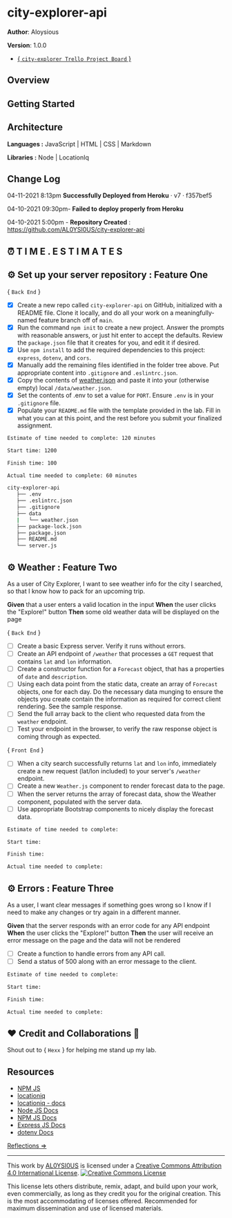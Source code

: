 # city-explorer-api

**Author**: Aloysious

**Version**: 1.0.0

+ [{ `city-explorer Trello Project Board` }](https://trello.com/b/0jJjZi3c/city-explorer-trello-board)

<!-- increment the patch/fix/version number if you make more commits past your first submission -->

## Overview

<!-- Provide a high level overview of what this application is and why you are building it, beyond the fact that it's an assignment for this class. (i.e. What's your problem domain?) -->

## Getting Started

<!-- What are the steps that a user must take in order to build this app on their own machine and get it running? -->

## Architecture


**Languages :** JavaScript | HTML | CSS | Markdown

**Libraries :** Node | LocationIq

<!-- Provide a detailed description of the application design. What technologies (languages, libraries, etc) you're using, and any other relevant design information. -->

## Change Log

04-11-2021 8:13pm **Successfully Deployed from Heroku** · v7 · f357bef5

04-10-2021 09:30pm- **Failed to deploy properly from Heroku** 


04-10-2021 5:00pm - **Repository Created** : https://github.com/AL0YSI0US/city-explorer-api

<!-- Use this area to document the iterative changes made to your application as each feature is successfully implemented. Use time stamps. Here's an example:

01-01-2001 4:59pm - Application now has a fully-functional express server, with a GET route for the location resource. 
-->

## ⏰ T I M E . E S T I M A T E S

## ⚙️ Set up your server repository : Feature One

{ `Back End` }

- [X] Create a new repo called `city-explorer-api` on GitHub, initialized with a README file. Clone it locally, and do all your work on a meaningfully-named feature branch off of `main`.
- [X] Run the command `npm init` to create a new project. Answer the prompts with reasonable answers, or just hit enter to accept the defaults. Review the `package.json` file that it creates for you, and edit it if desired.
- [X] Use `npm install` to add the required dependencies to this project: `express`, `dotenv`, and `cors`.
- [X] Manually add the remaining files identified in the folder tree above. Put appropriate content into `.gitignore` and `.eslintrc.json`.
- [X] Copy the contents of [weather.json](https://codefellows.github.io/code-301-guide-react/curriculum/class-07/lab/starter-code/data/weather.json) and paste it into your (otherwise empty) local `/data/weather.json`.
- [X] Set the contents of .env to set a value for `PORT`. Ensure `.env` is in your `.gitignore` file.
- [X] Populate your `README.md` file with the template provided in the lab. Fill in what you can at this point, and the rest before you submit your finalized assignment.

````sh
Estimate of time needed to complete: 120 minutes

Start time: 1200

Finish time: 100

Actual time needed to complete: 60 minutes
````

````sh
city-explorer-api
   ├── .env
   ├── .eslintrc.json
   ├── .gitignore
   ├── data
   |   └── weather.json
   ├── package-lock.json
   ├── package.json
   ├── README.md
   └── server.js
````

## ⚙️ Weather : Feature Two

As a user of City Explorer, I want to see weather info for the city I searched, so that I know how to pack for an upcoming trip.

**Given** that a user enters a valid location in the input
**When** the user clicks the "Explore!" button
**Then** some old weather data will be displayed on the page

{ `Back End` }

- [ ] Create a basic Express server. Verify it runs without errors.
- [ ] Create an API endpoint of `/weather` that processes a `GET` request that contains `lat` and `lon` information.
- [ ] Create a constructor function for a `Forecast` object, that has a properties of `date` and `description`.
- [ ] Using each data point from the static data, create an array of `Forecast` objects, one for each day. Do the necessary data munging to ensure the objects you create contain the information as required for correct client rendering. See the sample response.
- [ ] Send the full array back to the client who requested data from the `weather` endpoint.
- [ ] Test your endpoint in the browser, to verify the raw response object is coming through as expected.

{ `Front End` }

- [ ] When a city search successfully returns `lat` and `lon` info, immediately create a new request (lat/lon included) to your server's `/weather` endpoint.
- [ ] Create a new `Weather.js` component to render forecast data to the page.
- [ ] When the server returns the array of forecast data, show the Weather component, populated with the server data.
- [ ] Use appropriate Bootstrap components to nicely display the forecast data.

````sh
Estimate of time needed to complete:

Start time: 

Finish time:

Actual time needed to complete:
````

## ⚙️ Errors : Feature Three

As a user, I want clear messages if something goes wrong so I know if I need to make any changes or try again in a different manner.

**Given** that the server responds with an error code for any API endpoint
**When** the user clicks the "Explore!" button
**Then** the user will receive an error message on the page and the data will not be rendered

- [ ] Create a function to handle errors from any API call.
- [ ] Send a status of 500 along with an error message to the client.

````sh
Estimate of time needed to complete:

Start time: 

Finish time:

Actual time needed to complete:
````

## ❤️ Credit and Collaborations 👥

Shout out to { `Hexx` } for helping me stand up my lab.

## Resources

+ [NPM JS](https://www.npmjs.com/package/axios)
+ [locationiq](https://locationiq.com/docs#search-forward-geocoding)
+ [locationiq - docs](https://locationiq.com/docs)
+ [Node JS Docs](https://nodejs.org/en/)
+ [NPM JS Docs](https://docs.npmjs.com/)
+ [Express JS Docs](http://expressjs.com/en/4x/api.html)
+ [dotenv Docs](https://www.npmjs.com/package/dotenv)

<!-- Give credit (and a link) to other people or resources that helped you build this application. -->

[Reflections ⇒](reflections.md)

---

This work by <a xmlns:cc="http://creativecommons.org/ns#" href="https://github.com/AL0YSI0US/" property="cc:attributionName" rel="cc:attributionURL">AL0YSI0US</a> is licensed under a <a rel="license" href="http://creativecommons.org/licenses/by/4.0/">Creative Commons Attribution 4.0 International License</a>. <a rel="license" href="http://creativecommons.org/licenses/by/4.0/"><img alt="Creative Commons License" style="border-width:0" src="https://i.creativecommons.org/l/by/4.0/88x31.png" /></a><br />

This license lets others distribute, remix, adapt, and build upon your work, even commercially, as long as they credit you for the original creation. This is the most accommodating of licenses offered. Recommended for maximum dissemination and use of licensed materials.
